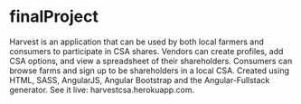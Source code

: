 finalProject
============
Harvest is an application that can be used by both local farmers and consumers to participate in CSA shares. Vendors can create profiles, add CSA options, and view a spreadsheet of their shareholders. Consumers can browse farms and sign up to be shareholders in a local CSA. Created using HTML, SASS, AngularJS, Angular Bootstrap and the Angular-Fullstack generator. See it live: harvestcsa.herokuapp.com. 
